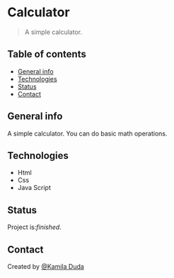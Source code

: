 # Calculator
> A simple calculator.

## Table of contents
* [General info](#general-info)
* [Technologies](#technologies)
* [Status](#status)
* [Contact](#contact)

## General info
A simple calculator. You can do basic math operations.

## Technologies
* Html
* Css
* Java Script

## Status
Project is:_finished_.

## Contact
Created by [@Kamila Duda](https://github.com/kamila-duda)